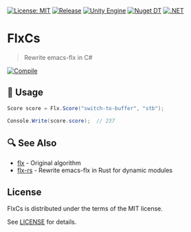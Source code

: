 [![License: MIT](https://img.shields.io/badge/License-MIT-green.svg)](https://opensource.org/licenses/MIT)
[![Release](https://img.shields.io/github/tag/jcs090218/FlxCs.svg?label=release&logo=github)](https://github.com/jcs090218/FlxCs/releases/latest)
[![Unity Engine](https://img.shields.io/badge/unity-2023.1.11f1-black.svg?style=flat&logo=unity)](https://unity3d.com/get-unity/download/archive)
[![Nuget DT](https://img.shields.io/nuget/dt/FlxCs?logo=nuget&logoColor=49A2E6)](https://www.nuget.org/packages/FlxCs/)
[![.NET](https://img.shields.io/badge/.NET-2.0-blueviolet.svg)](https://learn.microsoft.com/en-us/dotnet/standard/net-standard?tabs=net-standard-1-0)

# FlxCs
> Rewrite emacs-flx in C#

[![Compile](https://github.com/jcs090218/FlxCs/actions/workflows/compile.yml/badge.svg)](https://github.com/jcs090218/FlxCs/actions/workflows/compile.yml)

## 🔨 Usage

```cs
Score score = Flx.Score("switch-to-buffer", "stb");

Console.Write(score.score);  // 237
```

## 🔍 See Also

- [flx](https://github.com/lewang/flx) - Original algorithm
- [flx-rs](https://github.com/jcs090218/flx-rs) - Rewrite emacs-flx in Rust for dynamic modules

## License

FlxCs is distributed under the terms of the MIT license.

See [LICENSE](./LICENSE) for details.
